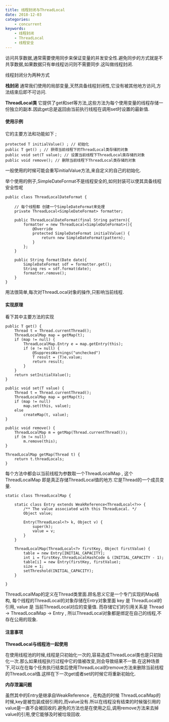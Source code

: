 ```yaml
---
title: 线程封闭与ThreadLocal
date: 2018-12-03
categories:
	- concurrent
keywords:
	- 线程封闭
	- ThreadLocal
	- 线程安全
---
```

访问共享数据,通常需要使用同步来保证变量的并发安全性.避免同步的方式就是不共享数据,如果数据只有单线程访问则不需要同步.这叫做线程封闭.

线程封闭分为两种方式 

**栈封闭** 通常我们使用的局部变量,天然具备线程封闭性,它没有被其他地方访问,方法结束后即不可访问.

**ThreadLocal类** 它提供了get和set等方法,这些方法为每个使用变量的线程存储一份独立的副本.因此get总是返回由当前执行线程在调用set时设置的最新值.

<!-- more -->

#### 使用示例

它的主要方法和功能如下 ;

```
protected T initialValue() ; // 初始化
public T get() ; // 获得当前线程下的ThreadLocal类存储的对象
public void set(T value); // 设置当前线程下ThreadLocal类存储的对象
public void remove(); // 删除当前线程下ThreadLocal类存储的对象
```

一般使用的时候可能会重写initialValue方法,来自定义的自己的初始化.

举个使用的例子,SimpleDateFormat不是线程安全的,如何封装可以使其具备线程安全性呢

```
public class ThreadLocalDateFormat {

	// 每个线程都 创建一个SimpleDateFormat来处理
	private ThreadLocal<SimpleDateFormat> formatter;
	
	public ThreadLocalDateFormat(final String pattern){
		formatter = new ThreadLocal<SimpleDateFormat>(){
			@Override
			protected SimpleDateFormat initialValue() {
				return new SimpleDateFormat(pattern);
			}
		};
	}
	
	public String format(Date date){
		SimpleDateFormat sdf = formatter.get();
		String res = sdf.format(date);
		formatter.remove();
	}
}
```

用法很简单,每次对ThreadLocal对象的操作,只影响当前线程.

#### 实现原理

看下其中主要方法的实现

```
public T get() {
	Thread t = Thread.currentThread();
	ThreadLocalMap map = getMap(t);
	if (map != null) {
		ThreadLocalMap.Entry e = map.getEntry(this);
		if (e != null) {
			@SuppressWarnings("unchecked")
			T result = (T)e.value;
			return result;
		}
	}
	return setInitialValue();
}

public void set(T value) {
	Thread t = Thread.currentThread();
	ThreadLocalMap map = getMap(t);
	if (map != null)
		map.set(this, value);
	else
		createMap(t, value);
}

public void remove() {
	ThreadLocalMap m = getMap(Thread.currentThread());
	if (m != null)
		m.remove(this);
}

ThreadLocalMap getMap(Thread t) {
	return t.threadLocals;
}
```

每个方法中都会以当前线程为参数取一个ThreadLocalMap , 这个ThreadLocalMap 即是真正存储ThreadLocal值的地方.它是Thread的一个成员变量.

```
static class ThreadLocalMap {

	static class Entry extends WeakReference<ThreadLocal<?>> {
		/** The value associated with this ThreadLocal. */
		Object value;

		Entry(ThreadLocal<?> k, Object v) {
			super(k);
			value = v;
		}
	}

	ThreadLocalMap(ThreadLocal<?> firstKey, Object firstValue) {
		table = new Entry[INITIAL_CAPACITY];
		int i = firstKey.threadLocalHashCode & (INITIAL_CAPACITY - 1);
		table[i] = new Entry(firstKey, firstValue);
		size = 1;
		setThreshold(INITIAL_CAPACITY);
	}
	
}
```

ThreadLocalMap的定义在Thread类里面.顾名思义它是一个专门实现的Map结构, 每个线程的ThreadLocal的对象存储在Entry对象里面 key 是 ThreadLocal的引用, value 是 当前ThreadLocal对应的变量值. 而存储它们的引用关系是 Thread -> ThreadLocalMap -> Entry , 所以ThreadLocal对象都是绑定在自己的线程,不存在公用的现象.

#### 注意事项

**ThreadLocal与线程池一起使用**

在使用线程池的时候,线程是只初始化一次的,容易造成ThreadLocal类也是只初始化一次.那么如果线程执行过程中它的值被改变,则会导致结果不一致.在这种场景下,可以在在每个任务执行结束后使用ThreadLocal的remove方法来删除当前线程的ThreadLocal值.这样在下一次get或者set的时候它将重新初始化.

**内存泄漏问题**

虽然其中的Entry是继承自WeakReference , 在构造的时候 ThreadLocalMap的时候,key是被包装成弱引用的,而value没有.所以在线程没有结束的时候强引用的value是一直不会被回收的.避免的方法也是在使用之后,调用remove方法来去掉value的引用,使它能够及时被垃圾回收.